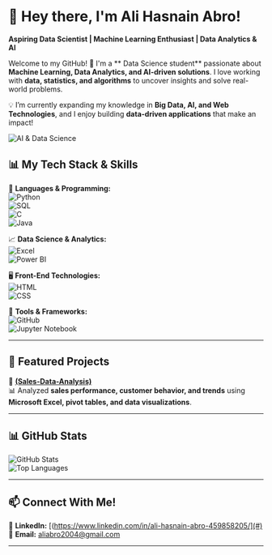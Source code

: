 # **👋 Hey there, I'm Ali Hasnain Abro!**  
**Aspiring Data Scientist | Machine Learning Enthusiast | Data Analytics & AI**  

Welcome to my GitHub! 🚀 I'm a ** Data Science student** passionate about **Machine Learning, Data Analytics, and AI-driven solutions**. I love working with **data, statistics, and algorithms** to uncover insights and solve real-world problems.  

💡 I’m currently expanding my knowledge in **Big Data, AI, and Web Technologies**, and I enjoy building **data-driven applications** that make an impact!  

![AI & Data Science](https://media.giphy.com/media/26tn33aiTi1jkl6H6/giphy.gif)  
## **📊 My Tech Stack & Skills**  
🌟 **Languages & Programming:**  
![Python](https://img.shields.io/badge/Python-3776AB?style=for-the-badge&logo=python&logoColor=white)  
![SQL](https://img.shields.io/badge/SQL-4479A1?style=for-the-badge&logo=mysql&logoColor=white)  
![C](https://img.shields.io/badge/C-00599C?style=for-the-badge&logo=c&logoColor=white)  
![Java](https://img.shields.io/badge/Java-007396?style=for-the-badge&logo=java&logoColor=white)  

📈 **Data Science & Analytics:**  
![Excel](https://img.shields.io/badge/Excel-217346?style=for-the-badge&logo=microsoft-excel&logoColor=white)  
![Power BI](https://img.shields.io/badge/PowerBI-F2C811?style=for-the-badge&logo=power-bi&logoColor=black)  

🖥️ **Front-End Technologies:**  
![HTML](https://img.shields.io/badge/HTML5-E34F26?style=for-the-badge&logo=html5&logoColor=white)  
![CSS](https://img.shields.io/badge/CSS3-1572B6?style=for-the-badge&logo=css3&logoColor=white)  

🔧 **Tools & Frameworks:**  
![GitHub](https://img.shields.io/badge/GitHub-181717?style=for-the-badge&logo=github&logoColor=white)  
![Jupyter Notebook](https://img.shields.io/badge/Jupyter-F37626?style=for-the-badge&logo=jupyter&logoColor=white)  

---

## **📂 Featured Projects**  
🚀 **[(Sales-Data-Analysis)](https://github.com/AliHasnainAbro/Sales-Data-Analysis)**  
📊 Analyzed **sales performance, customer behavior, and trends** using **Microsoft Excel, pivot tables, and data visualizations**.  

---

## **📊 GitHub Stats**  
![GitHub Stats](https://github-readme-stats.vercel.app/api?username=AliHasnainAbro&show_icons=true&theme=radical)  
![Top Languages](https://github-readme-stats.vercel.app/api/top-langs/?username=AliHasnainAbro&layout=compact&theme=radical)  

---

## **📫 Connect With Me!**  
💼 **LinkedIn:** [(https://www.linkedin.com/in/ali-hasnain-abro-459858205/](#)  
📧 **Email:** [aliabro2004@gmail.com](#)  

---

